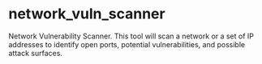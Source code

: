 # network_vuln_scanner
Network Vulnerability Scanner. This tool will scan a network or a set of IP addresses to identify open ports, potential vulnerabilities, and possible attack surfaces.

